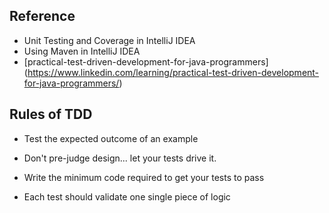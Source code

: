 ## Reference
- Unit Testing and Coverage in IntelliJ IDEA
- Using Maven in IntelliJ IDEA
- [practical-test-driven-development-for-java-programmers] (https://www.linkedin.com/learning/practical-test-driven-development-for-java-programmers/)


## Rules of TDD
- Test the expected outcome of an example

- Don't pre-judge design... let your tests drive it.

- Write the minimum code required to get your tests to pass

- Each test should validate one single piece of logic

